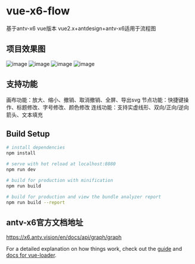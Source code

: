 # vue-x6-flow

基于antv-x6 vue版本 vue2.x+antdesign+antv-x6适用于流程图

## 项目效果图
![image](https://user-images.githubusercontent.com/9762767/171016275-e96a7d22-4c06-413a-9f82-d5e4a5f5e9dc.png)
![image](https://user-images.githubusercontent.com/9762767/171016392-3d02dd2b-6882-4d5f-962c-bdbd2b9c8940.png)
![image](https://user-images.githubusercontent.com/9762767/171016659-79305867-295a-4619-bfaa-48bf9baa105b.png)
![image](https://user-images.githubusercontent.com/9762767/171020070-466fc3ad-5531-4ca3-90bc-4354563275fd.png)


## 支持功能
画布功能：放大、缩小、撤销、取消撤销、全屏、导出svg
节点功能：快捷键操作、标题修改、字号修改、颜色修改
连线功能：支持实虚线形、双向/正向/逆向箭头、文本填充

## Build Setup

``` bash
# install dependencies
npm install

# serve with hot reload at localhost:8080
npm run dev

# build for production with minification
npm run build

# build for production and view the bundle analyzer report
npm run build --report
```

## antv-x6官方文档地址

https://x6.antv.vision/en/docs/api/graph/graph

For a detailed explanation on how things work, check out the [guide](http://vuejs-templates.github.io/webpack/) and [docs for vue-loader](http://vuejs.github.io/vue-loader).
